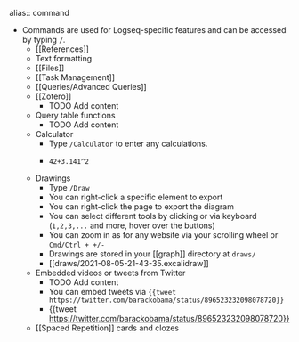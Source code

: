 alias:: command

- Commands are used for Logseq-specific features and can be accessed by typing `/`.
	- [[References]]
	- Text formatting
	- [[Files]]
	- [[Task Management]]
	- [[Queries/Advanced Queries]]
	- [[Zotero]]
		- TODO Add content
	- Query table functions
		- TODO Add content
	- Calculator
		- Type `/Calculator` to enter any calculations.
		-
		  ```calc
		  42+3.141^2
		  ```
	- Drawings
		- Type `/Draw`
		- You can right-click a specific element to export
		- You can right-click the page to export the diagram
		- You can select different tools by clicking or via keyboard (`1,2,3,...` and more, hover over the buttons)
		- You can zoom in as for any website via your scrolling wheel or `Cmd/Ctrl + +/-`
		- Drawings are stored in your [[graph]] directory at `draws/`
		- [[draws/2021-08-05-21-43-35.excalidraw]]
	- Embedded videos or tweets from Twitter
		- TODO Add content
		- You can embed tweets via `{{tweet https://twitter.com/barackobama/status/896523232098078720}}`
		- {{tweet https://twitter.com/barackobama/status/896523232098078720}}
	- [[Spaced Repetition]] cards and clozes